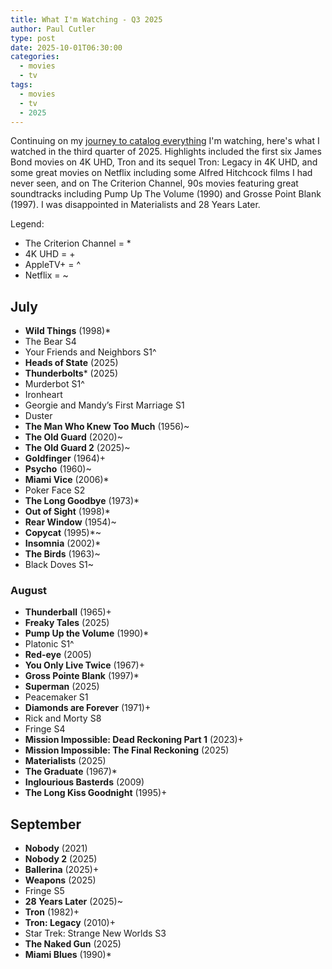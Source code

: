 ```yaml
---
title: What I'm Watching - Q3 2025
author: Paul Cutler
type: post
date: 2025-10-01T06:30:00
categories:
  - movies
  - tv
tags:
  - movies
  - tv
  - 2025
---
```


Continuing on my [journey to catalog everything](https://www.paulcutler.org/posts/2025/04/what-im-watching-q1-2025/) I'm watching, here's what I watched in the third quarter of 2025. Highlights included the first six James Bond movies on 4K UHD, Tron and its sequel Tron: Legacy in 4K UHD, and some great movies on Netflix including some Alfred Hitchcock films I had never seen, and on The Criterion Channel, 90s movies featuring great soundtracks including Pump Up The Volume (1990) and Grosse Point Blank (1997).  I was disappointed in Materialists and 28 Years Later.

Legend:
* The Criterion Channel = *
* 4K UHD = +
* AppleTV+ = ^
* Netflix = ~

## July
* **Wild Things** (1998)*
* The Bear S4
* Your Friends and Neighbors S1^
* **Heads of State** (2025)
* **Thunderbolts*** (2025)
* Murderbot S1^
* Ironheart
* Georgie and Mandy’s First Marriage S1
* Duster
* **The Man Who Knew Too Much** (1956)~
* **The Old Guard** (2020)~
* **The Old Guard  2** (2025)~
* **Goldfinger** (1964)+
* **Psycho** (1960)~
* **Miami Vice** (2006)*
* Poker Face S2
* **The Long Goodbye** (1973)*
* **Out of Sight** (1998)*
* **Rear Window** (1954)~
* **Copycat** (1995)*~
* **Insomnia** (2002)*
* **The Birds** (1963)~
* Black Doves S1~

### August
* **Thunderball** (1965)+
* **Freaky Tales** (2025)
* **Pump Up the Volume** (1990)*
* Platonic S1^
* **Red-eye** (2005)
* **You Only Live Twice** (1967)+
* **Gross Pointe Blank** (1997)*
* **Superman** (2025)
* Peacemaker S1
* **Diamonds are Forever** (1971)+
* Rick and Morty S8
* Fringe S4
* **Mission Impossible: Dead Reckoning Part 1** (2023)+
* **Mission Impossible: The Final Reckoning** (2025)
* **Materialists** (2025)
* **The Graduate** (1967)*
* **Inglourious Basterds** (2009)
* **The Long Kiss Goodnight** (1995)+

## September
* **Nobody** (2021)
* **Nobody 2** (2025)
* **Ballerina** (2025)+
* **Weapons** (2025)
* Fringe S5
* **28 Years Later** (2025)~
* **Tron** (1982)+
* **Tron: Legacy** (2010)+
* Star Trek: Strange New Worlds S3
* **The Naked Gun** (2025)
* **Miami Blues** (1990)*

